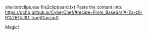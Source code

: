 shellordclips.exe file2clipboard.txt
Paste the content into: https://gchq.github.io/CyberChef/#recipe=From_Base64('A-Za-z0-9%2B/%3D',true)Gunzip()

Magic!
